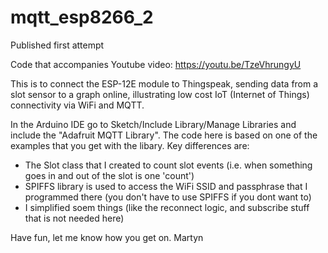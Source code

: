# mqtt_esp8266_2
Published first attempt

Code that accompanies Youtube video: https://youtu.be/TzeVhrungyU

This is to connect the ESP-12E module to Thingspeak, sending data from a slot sensor to a graph online, illustrating 
low cost IoT (Internet of Things) connectivity via WiFi and MQTT.

In the Arduino IDE go to Sketch/Include Library/Manage Libraries and include the "Adafruit MQTT Library".  The code here is based on 
one of the examples that you get with the libary.  Key differences are:

- The Slot class that I created to count slot events (i.e. when something goes in and out of the slot is one 'count')
- SPIFFS library is used to access the WiFi SSID and passphrase that I programmed there (you don't have to use SPIFFS if you dont want to)
- I simplified soem things (like the reconnect logic, and subscribe stuff that is not needed here)

Have fun, let me know how you get on.
Martyn




